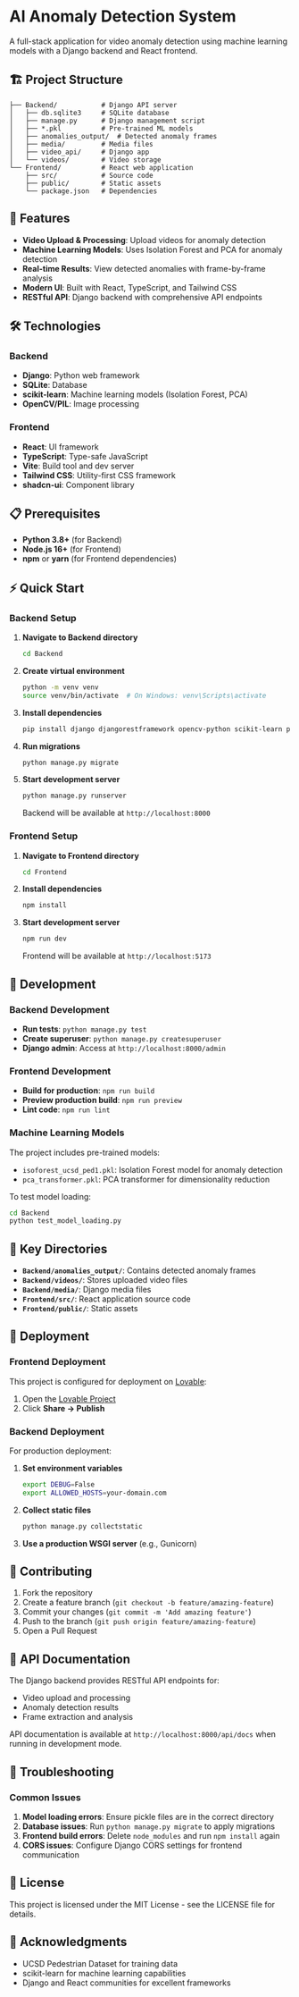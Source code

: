 # AI Anomaly Detection System

A full-stack application for video anomaly detection using machine learning models with a Django backend and React frontend.

## 🏗️ Project Structure

```
├── Backend/           # Django API server
│   ├── db.sqlite3     # SQLite database
│   ├── manage.py      # Django management script
│   ├── *.pkl          # Pre-trained ML models
│   ├── anomalies_output/  # Detected anomaly frames
│   ├── media/         # Media files
│   ├── video_api/     # Django app
│   └── videos/        # Video storage
└── Frontend/          # React web application
    ├── src/           # Source code
    ├── public/        # Static assets
    └── package.json   # Dependencies
```

## 🚀 Features

- **Video Upload & Processing**: Upload videos for anomaly detection
- **Machine Learning Models**: Uses Isolation Forest and PCA for anomaly detection
- **Real-time Results**: View detected anomalies with frame-by-frame analysis
- **Modern UI**: Built with React, TypeScript, and Tailwind CSS
- **RESTful API**: Django backend with comprehensive API endpoints

## 🛠️ Technologies

### Backend
- **Django**: Python web framework
- **SQLite**: Database
- **scikit-learn**: Machine learning models (Isolation Forest, PCA)
- **OpenCV/PIL**: Image processing

### Frontend
- **React**: UI framework
- **TypeScript**: Type-safe JavaScript
- **Vite**: Build tool and dev server
- **Tailwind CSS**: Utility-first CSS framework
- **shadcn-ui**: Component library

## 📋 Prerequisites

- **Python 3.8+** (for Backend)
- **Node.js 16+** (for Frontend)
- **npm** or **yarn** (for Frontend dependencies)

## ⚡ Quick Start

### Backend Setup

1. **Navigate to Backend directory**
   ```bash
   cd Backend
   ```

2. **Create virtual environment**
   ```bash
   python -m venv venv
   source venv/bin/activate  # On Windows: venv\Scripts\activate
   ```

3. **Install dependencies**
   ```bash
   pip install django djangorestframework opencv-python scikit-learn pillow
   ```

4. **Run migrations**
   ```bash
   python manage.py migrate
   ```

5. **Start development server**
   ```bash
   python manage.py runserver
   ```

   Backend will be available at `http://localhost:8000`

### Frontend Setup

1. **Navigate to Frontend directory**
   ```bash
   cd Frontend
   ```

2. **Install dependencies**
   ```bash
   npm install
   ```

3. **Start development server**
   ```bash
   npm run dev
   ```

   Frontend will be available at `http://localhost:5173`

## 🔧 Development

### Backend Development

- **Run tests**: `python manage.py test`
- **Create superuser**: `python manage.py createsuperuser`
- **Django admin**: Access at `http://localhost:8000/admin`

### Frontend Development

- **Build for production**: `npm run build`
- **Preview production build**: `npm run preview`
- **Lint code**: `npm run lint`

### Machine Learning Models

The project includes pre-trained models:
- `isoforest_ucsd_ped1.pkl`: Isolation Forest model for anomaly detection
- `pca_transformer.pkl`: PCA transformer for dimensionality reduction

To test model loading:
```bash
cd Backend
python test_model_loading.py
```

## 📁 Key Directories

- **`Backend/anomalies_output/`**: Contains detected anomaly frames
- **`Backend/videos/`**: Stores uploaded video files
- **`Backend/media/`**: Django media files
- **`Frontend/src/`**: React application source code
- **`Frontend/public/`**: Static assets

## 🚀 Deployment

### Frontend Deployment
This project is configured for deployment on [Lovable](https://lovable.dev/projects/2ec5bf78-4bf5-4e59-b623-f3ec75a38907):

1. Open the [Lovable Project](https://lovable.dev/projects/2ec5bf78-4bf5-4e59-b623-f3ec75a38907)
2. Click **Share → Publish**

### Backend Deployment
For production deployment:

1. **Set environment variables**
   ```bash
   export DEBUG=False
   export ALLOWED_HOSTS=your-domain.com
   ```

2. **Collect static files**
   ```bash
   python manage.py collectstatic
   ```

3. **Use a production WSGI server** (e.g., Gunicorn)

## 🤝 Contributing

1. Fork the repository
2. Create a feature branch (`git checkout -b feature/amazing-feature`)
3. Commit your changes (`git commit -m 'Add amazing feature'`)
4. Push to the branch (`git push origin feature/amazing-feature`)
5. Open a Pull Request

## 📝 API Documentation

The Django backend provides RESTful API endpoints for:
- Video upload and processing
- Anomaly detection results
- Frame extraction and analysis

API documentation is available at `http://localhost:8000/api/docs` when running in development mode.

## 🐛 Troubleshooting

### Common Issues

1. **Model loading errors**: Ensure pickle files are in the correct directory
2. **Database issues**: Run `python manage.py migrate` to apply migrations
3. **Frontend build errors**: Delete `node_modules` and run `npm install` again
4. **CORS issues**: Configure Django CORS settings for frontend communication

## 📄 License

This project is licensed under the MIT License - see the LICENSE file for details.

## 🙏 Acknowledgments

- UCSD Pedestrian Dataset for training data
- scikit-learn for machine learning capabilities
- Django and React communities for excellent frameworks